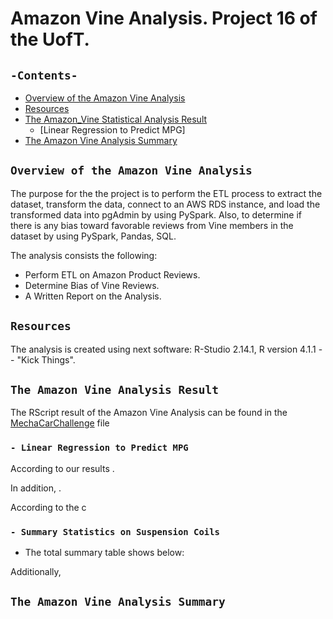 # Amazon Vine Analysis. Project 16 of the UofT.
## `-Contents-`	
	
- [Overview of the Amazon Vine Analysis](#Overview-of-the-Amazon-Vine-Analysis)	
- [Resources](#resources)	
- [The Amazon_Vine Statistical Analysis Result](#The-MechaCar-Statistical-Analysis-Result)
  - [Linear Regression to Predict MPG]
- [The Amazon Vine Analysis Summary](#-The-Amazon-Vine-Analysis-Summary)
## `Overview of the Amazon Vine Analysis`	
	
The purpose for the the project is to perform the ETL process to extract the dataset, transform the data, connect to an AWS RDS instance, and load the transformed data into pgAdmin by using PySpark. Also, to determine if there is any bias toward favorable reviews from Vine members in the dataset by using PySpark, Pandas, SQL.

The analysis consists the following: 
- Perform ETL on Amazon Product Reviews.
- Determine Bias of Vine Reviews.
- A Written Report on the Analysis.

## `Resources`	
The analysis is created using next software: R-Studio 2.14.1, R version 4.1.1 -- "Kick Things".

## `The Amazon Vine Analysis Result`	
The RScript result of the Amazon Vine Analysis can be found in the [MechaCarChallenge](./MechaCarChallenge.R) file
### `- Linear Regression to Predict MPG`	

According to our results .

In addition, 
.

According to the c
### `- Summary Statistics on Suspension Coils`	

- The total summary table shows below:


Additionally,  
## `The Amazon Vine Analysis Summary`	
